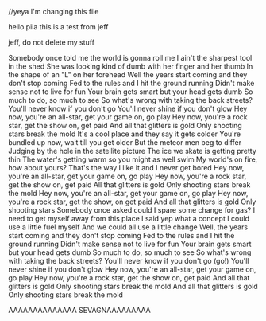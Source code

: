 //yeya I'm changing this file

hello piia this is a test from jeff

jeff, do not delete my stuff

Somebody once told me the world is gonna roll me
I ain't the sharpest tool in the shed
She was looking kind of dumb with her finger and her thumb
In the shape of an "L" on her forehead
Well the years start coming and they don't stop coming
Fed to the rules and I hit the ground running
Didn't make sense not to live for fun
Your brain gets smart but your head gets dumb
So much to do, so much to see
So what's wrong with taking the back streets?
You'll never know if you don't go
You'll never shine if you don't glow
Hey now, you're an all-star, get your game on, go play
Hey now, you're a rock star, get the show on, get paid
And all that glitters is gold
Only shooting stars break the mold
It's a cool place and they say it gets colder
You're bundled up now, wait till you get older
But the meteor men beg to differ
Judging by the hole in the satellite picture
The ice we skate is getting pretty thin
The water's getting warm so you might as well swim
My world's on fire, how about yours?
That's the way I like it and I never get bored
Hey now, you're an all-star, get your game on, go play
Hey now, you're a rock star, get the show on, get paid
All that glitters is gold
Only shooting stars break the mold
Hey now, you're an all-star, get your game on, go play
Hey now, you're a rock star, get the show, on get paid
And all that glitters is gold
Only shooting stars
Somebody once asked could I spare some change for gas?
I need to get myself away from this place
I said yep what a concept
I could use a little fuel myself
And we could all use a little change
Well, the years start coming and they don't stop coming
Fed to the rules and I hit the ground running
Didn't make sense not to live for fun
Your brain gets smart but your head gets dumb
So much to do, so much to see
So what's wrong with taking the back streets?
You'll never know if you don't go (go!)
You'll never shine if you don't glow
Hey now, you're an all-star, get your game on, go play
Hey now, you're a rock star, get the show on, get paid
And all that glitters is gold
Only shooting stars break the mold
And all that glitters is gold
Only shooting stars break the mold

AAAAAAAAAAAAAA
SEVAGNAAAAAAAAA
